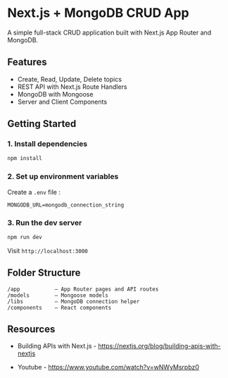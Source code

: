# Next.js + MongoDB CRUD App

A simple full-stack CRUD application built with Next.js App Router and MongoDB.

## Features

- Create, Read, Update, Delete topics
- REST API with Next.js Route Handlers
- MongoDB with Mongoose
- Server and Client Components

## Getting Started

### 1. Install dependencies

```bash
npm install
```

### 2. Set up environment variables

Create a `.env` file :

```
MONGODB_URL=mongodb_connection_string
```

### 3. Run the dev server

```bash
npm run dev
```

Visit `http://localhost:3000`

## Folder Structure

```
/app           – App Router pages and API routes
/models        – Mongoose models
/libs          – MongoDB connection helper
/components    – React components
```

## Resources

- Building APIs with Next.js - https://nextjs.org/blog/building-apis-with-nextjs

- Youtube - https://www.youtube.com/watch?v=wNWyMsrpbz0
